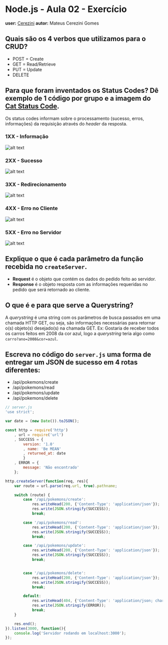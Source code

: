 # Node.js - Aula 02 - Exercício
**user:** [Cerezini](https://github.com/Cerezini)
**autor:** Mateus Cerezini Gomes

## Quais são os 4 verbos que utilizamos para o CRUD?

- POST = Create
- GET = Read/Retrieve
- PUT = Update
- DELETE

## Para que foram inventados os Status Codes? Dê exemplo de 1 código por grupo e a imagem do [Cat Status Code](https://http.cat/).

Os status codes informam sobre o processamento (sucesso, erros, informações) da requisição através do *header* da resposta.

### 1XX - Informação

![alt text](https://http.cat/100 "100")

### 2XX - Sucesso

![alt text](https://http.cat/202 "202")

### 3XX - Redirecionamento

![alt text](https://http.cat/304 "304")

### 4XX - Erro no Cliente

![alt text](https://http.cat/413 "413")

### 5XX - Erro no Servidor

![alt text](https://http.cat/599 "599")

## Explique o que é cada parâmetro da função recebida no `createServer`.

- **Request** é o objeto que contém os dados do pedido feito ao servidor. 
- **Response** é o objeto resposta com as informações requeridas no pedido que será retornado ao cliente.

## O que é e para que serve a Querystring?

A *querystring* é uma string com os parâmetros de busca passados em uma chamada HTTP GET, ou seja, são informações necessárias para retornar o(s) objeto(s) desejado(s) na chamada GET. 
Ex: Gostaria de receber todos os carros feitos em 2008 da cor azul, logo a *querystring* teria algo como `carro?ano=2008&cor=azul`.

## Escreva no código do `server.js` uma forma de entregar um JSON de sucesso em 4 rotas diferentes:
- /api/pokemons/create
- /api/pokemons/read
- /api/pokemons/update
- /api/pokemons/delete

```js
// server.js
'use strict';

var date = (new Date()).toJSON();

const http = require('http')
    , url = require('url')
    , SUCCESS = {
        version: '1.0'
        , name: 'Be MEAN'
        , returned_at: date
        }
    , ERROR = {
        message: 'Não encontrado'
    };

http.createServer(function(req, res){
    var route = url.parse(req.url, true).pathname;

    switch (route) {
        case '/api/pokemons/create': 
            res.writeHead(200, {'Content-Type': 'application/json'});
            res.write(JSON.stringify(SUCCESS));
            break;

        case '/api/pokemons/read': 
            res.writeHead(200, {'Content-Type': 'application/json'});
            res.write(JSON.stringify(SUCCESS));
            break;

        case '/api/pokemons/update': 
            res.writeHead(200, {'Content-Type': 'application/json'});
            res.write(JSON.stringify(SUCCESS));
            break;


        case '/api/pokemons/delete': 
            res.writeHead(200, {'Content-Type': 'application/json'});
            res.write(JSON.stringify(SUCCESS));
            break;

        default: 
            res.writeHead(404, {'Content-Type': 'application/json; charset=utf-8'});
            res.write(JSON.stringify(ERROR));
            break;
    }

    res.end();
}).listen(3000, function(){
    console.log('Servidor rodando em localhost:3000');
});
```
